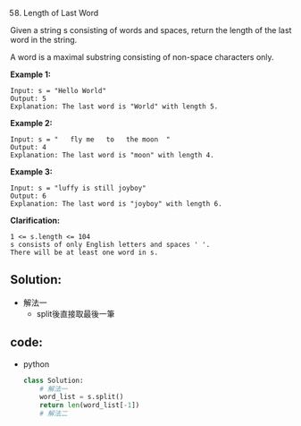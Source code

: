 58. Length of Last Word

Given a string s consisting of words and spaces, return the length of the last word in the string.

A word is a maximal substring consisting of non-space characters only.

 

<!-- **Note:**  -->

**Example 1:**
```
Input: s = "Hello World"
Output: 5
Explanation: The last word is "World" with length 5.
```

**Example 2:**
```
Input: s = "   fly me   to   the moon  "
Output: 4
Explanation: The last word is "moon" with length 4.
```

**Example 3:**
```
Input: s = "luffy is still joyboy"
Output: 6
Explanation: The last word is "joyboy" with length 6.
```

**Clarification:**
```
1 <= s.length <= 104
s consists of only English letters and spaces ' '.
There will be at least one word in s.
```

## Solution:
- 解法一
  - split後直接取最後一筆


## code:

<!-- - java
  - Code
    ```java
    class Solution {
    }
    ``` -->
- python
    ```py
    class Solution:
        # 解法一
        word_list = s.split()
        return len(word_list[-1])
        # 解法二
    ```

